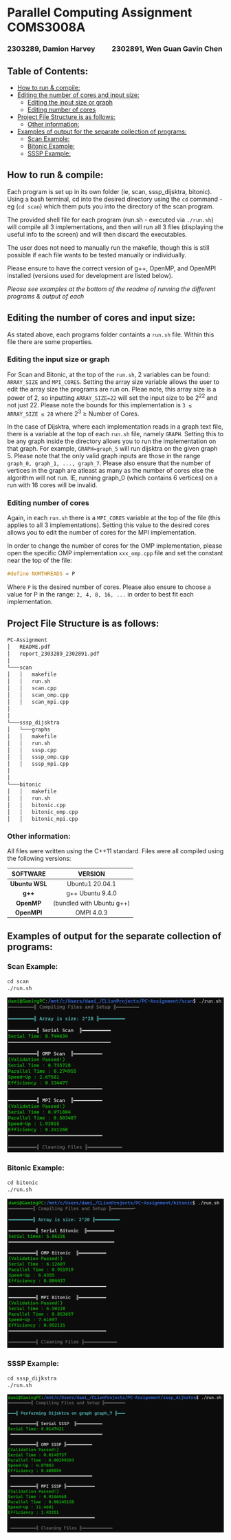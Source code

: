 # Parallel Computing Assignment COMS3008A

### 2303289, Damion Harvey&nbsp;&nbsp;&nbsp;&nbsp;&nbsp;&nbsp;&nbsp;&nbsp;&nbsp;&nbsp;2302891, Wen Guan Gavin Chen

<!-- TOC -->

## Table of Contents:

* [How to run & compile:](#how-to-run--compile-)
* [Editing the number of cores and input size:](#editing-the-number-of-cores-and-input-size-)
    * [Editing the input size or graph](#editing-the-input-size-or-graph)
    * [Editing number of cores](#editing-number-of-cores)
* [Project File Structure is as follows:](#project-file-structure-is-as-follows-)
    * [Other information:](#other-information-)
* [Examples of output for the separate collection of programs:](#examples-of-output-for-the-separate-collection-of-programs-)
    * [Scan Example:](#scan-example-)
    * [Bitonic Example:](#bitonic-example-)
    * [SSSP Example:](#sssp-example-)

<!-- TOC -->

## How to run & compile:

Each program is set up in its own folder (ie, scan, sssp_dijsktra, bitonic). Using a bash terminal, cd into the desired
directory using the `cd` command - eg (`cd scan`) which them puts you into the directory of the scan program.

The provided shell file for each program (run.sh - executed via `./run.sh`) will compile
all 3 implementations, and then will run all 3 files (displaying the useful info to the screen)
and will then discard the executables.

The user does not need to manually run the makefile, though this is still possible if each file wants to be tested
manually or individually.

Please ensure to have the correct version of g++, OpenMP, and OpenMPI installed
(versions used for development are listed below).

*Please see examples at the bottom of the readme of running the different programs & output of each*

## Editing the number of cores and input size:

As stated above, each programs folder containts a `run.sh` file. Within this file there are some properties.

### Editing the input size or graph

For Scan and Bitonic, at the top of the `run.sh`, 2 variables can be found: `ARRAY_SIZE` and `MPI_CORES`.
Setting the array size variable allows the user to edit the array size the programs are run on. Pleae note,
this array size is a power of 2, so inputting `ARRAY_SIZE=22` will set the input size to be 2<sup>22</sup> and not just
22.
Please note the bounds for this implementation is `3 ≤ ARRAY_SIZE ≤ 28` where 2<sup>3</sup> ≥ Number of Cores.

In the case of Dijsktra, where each implementation reads in a graph text file, there is a variable at the top of
each `run.sh` file, namely `GRAPH`. Setting this to be any graph inside the directory allows you to run the
implementation
on that graph. For example, `GRAPH=graph_5` will run dijsktra on the given graph 5. Please note that the only valid
graph
inputs are those in the range `graph_0, graph_1, ..., graph_7`. Please also ensure that the number of vertices in the
graph are atleast
as many as the number of cores else the algorithm will not run. IE, running graph_0 (which contains 6 vertices)
on a run with 16 cores will be invalid.

### Editing number of cores

Again, in each `run.sh` there is a `MPI_CORES` variable at the top of the file (this applies to all 3 implementations).
Setting this value to the desired cores allows you to edit the number of cores for the MPI implementation.

In order to change the number of cores for the OMP implementation, please open the specific OMP
implementation `xxx_omp.cpp` file
and set the constant near the top of the file:

```c++ 
#define NUMTHREADS = P
```

Where `P` is the desired number of cores. Please also
ensure to choose a value for P in the range: `2, 4, 8, 16, ...` in order to best fit each implementation.

## Project File Structure is as follows:

```
PC-Assignment
│   README.pdf
│   report_2303289_2302891.pdf
│
└───scan
│   │   makefile
│   │   run.sh
│   │   scan.cpp
│   │   scan_omp.cpp
│   │   scan_mpi.cpp
│   
│   
└───sssp_dijsktra
│   └───graphs
│   │   makefile
│   │   run.sh
│   │   sssp.cpp  
│   │   sssp_omp.cpp      
│   │   sssp_mpi.cpp     
│
│  
└───bitonic
│   │   makefile
│   │   run.sh
│   │   bitonic.cpp  
│   │   bitonic_omp.cpp      
│   │   bitonic_mpi.cpp   
```

### Other information:

All files were written using the C++11 standard. Files were all compiled using the following versions:

|    SOFTWARE    |          VERSION          |
|:--------------:|:-------------------------:|
| **Ubuntu WSL** |      Ubuntu1 20.04.1      |
|    **g++**     |     g++ Ubuntu 9.4.0      |
|   **OpenMP**   | (bundled with Ubuntu g++) |
|  **OpenMPI**   |        OMPI 4.0.3         |

## Examples of output for the separate collection of programs:

### Scan Example:

```
cd scan
./run.sh
```

![img.png](scan_example.png)

### Bitonic Example:

```
cd bitonic
./run.sh
```

![img.png](bitonic_example.png)

### SSSP Example:

```
cd sssp_dijkstra
./run.sh
```

![img.png](dijsktra_example.png)  
  

